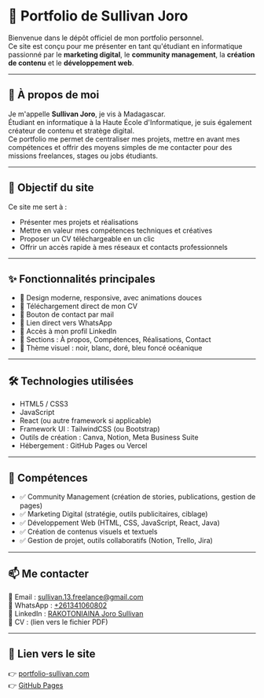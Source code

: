 # 💼 Portfolio de Sullivan Joro

Bienvenue dans le dépôt officiel de mon portfolio personnel.  
Ce site est conçu pour me présenter en tant qu'étudiant en informatique passionné par le **marketing digital**, le **community management**, la **création de contenu** et le **développement web**.

---

## 👤 À propos de moi

Je m'appelle **Sullivan Joro**, je vis à Madagascar.  
Étudiant en informatique à la Haute École d'Informatique, je suis également créateur de contenu et stratège digital.  
Ce portfolio me permet de centraliser mes projets, mettre en avant mes compétences et offrir des moyens simples de me contacter pour des missions freelances, stages ou jobs étudiants.

---

## 🎯 Objectif du site

Ce site me sert à :
- Présenter mes projets et réalisations
- Mettre en valeur mes compétences techniques et créatives
- Proposer un CV téléchargeable en un clic
- Offrir un accès rapide à mes réseaux et contacts professionnels

---

## ✨ Fonctionnalités principales

- 🎨 Design moderne, responsive, avec animations douces
- 📄 Téléchargement direct de mon CV
- 📧 Bouton de contact par mail
- 💬 Lien direct vers WhatsApp
- 🔗 Accès à mon profil LinkedIn
- 🧠 Sections : À propos, Compétences, Réalisations, Contact
- 🎯 Thème visuel : noir, blanc, doré, bleu foncé océanique

---

## 🛠️ Technologies utilisées

- HTML5 / CSS3  
- JavaScript  
- React (ou autre framework si applicable)  
- Framework UI : TailwindCSS (ou Bootstrap)  
- Outils de création : Canva, Notion, Meta Business Suite  
- Hébergement : GitHub Pages ou Vercel

---

## 🧠 Compétences

- ✅ Community Management (création de stories, publications, gestion de pages)
- ✅ Marketing Digital (stratégie, outils publicitaires, ciblage)
- ✅ Développement Web (HTML, CSS, JavaScript, React, Java)
- ✅ Création de contenus visuels et textuels
- ✅ Gestion de projet, outils collaboratifs (Notion, Trello, Jira)

---

## 📫 Me contacter

📧 Email : [sullivan.13.freelance@gmail.com](mailto:sullivan.13.freelance@gmail.com)  
📱 WhatsApp : [+261341060802](https://wa.me/261341060802)  
🔗 LinkedIn : [RAKOTONIAINA Joro Sullivan](https://www.linkedin.com/in/sullivan-rakotoniaina)    
📄 CV : (lien vers le fichier PDF)

---

## 🚀 Lien vers le site

👉 [portfolio-sullivan.com](https://sullivan-portolio.lovable.app/)   
👉 [GitHub Pages](https://sullivan1301.github.io/sullivan-portolio/)

